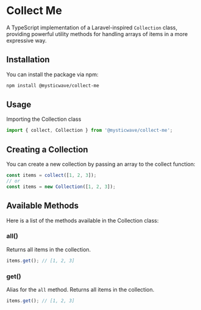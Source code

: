 # Collect Me

A TypeScript implementation of a Laravel-inspired `Collection` class, providing powerful utility methods for handling arrays of items in a more expressive way.

## Installation

You can install the package via npm:

```bash
npm install @mysticwave/collect-me
```

## Usage

Importing the Collection class
```javascript
import { collect, Collection } from '@mysticwave/collect-me';
```

## Creating a Collection

You can create a new collection by passing an array to the collect function:
```javascript
const items = collect([1, 2, 3]);
// or
const items = new Collection([1, 2, 3]);
```

## Available Methods

Here is a list of the methods available in the Collection class:

### all()
Returns all items in the collection.
```javascript
items.get(); // [1, 2, 3]
```

### get()
Alias for the `all` method. Returns all items in the collection.
```javascript
items.get(); // [1, 2, 3]
```
